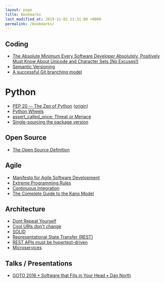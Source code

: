 ```yaml
---
layout: page
title: Bookmarks
last_modified_at: 2019-11-02 11:31:00 +0000
permalink: /bookmarks/
---
```


Coding
------

* [The Absolute Minimum Every Software Developer Absolutely, Positively Must Know About Unicode and Character Sets (No Excuses!)](https://www.joelonsoftware.com/articles/Unicode.html)
* [Semantic Versioning](https://semver.org/)
* [A successful Git branching model](https://nvie.com/posts/a-successful-git-branching-model/)

Python
======

* [PEP 20 -- The Zen of Python](https://www.python.org/dev/peps/pep-0020/) ([origin](https://mail.python.org/pipermail/python-list/1999-June/001951.html))
* [Python Wheels](https://pythonwheels.com/)
* [assert_called_once: Threat or Menace](https://engineeringblog.yelp.com/2015/02/assert_called_once-threat-or-menace.html)
* [Single-sourcing the package version](https://packaging.python.org/guides/single-sourcing-package-version/#single-sourcing-the-version)

Open Source
-----------

* [The Open Source Definition](https://opensource.org/definition)

Agile
-----

* [Manifesto for Agile Software Development](https://agilemanifesto.org/)
* [Extreme Programming Rules](http://www.extremeprogramming.org/rules.html)
* [Continuous Integration](https://martinfowler.com/articles/continuousIntegration.html)
* [The Complete Guide to the Kano Model](https://foldingburritos.com/kano-model/)

Architecture
------------

* [Dont Repeat Yourself](http://c2.com/cgi/wiki?DontRepeatYourself)
* [Cool URIs don't change](https://www.w3.org/Provider/Style/URI.html)
* [SOLID](https://en.wikipedia.org/wiki/SOLID_%28object-oriented_design%29)
* [Representational State Transfer (REST)](https://www.ics.uci.edu/~fielding/pubs/dissertation/rest_arch_style.htm)
* [REST APIs must be hypertext-driven](https://roy.gbiv.com/untangled/2008/rest-apis-must-be-hypertext-driven)
* [Microservices](https://martinfowler.com/articles/microservices.html)

Talks / Presentations
-------------------
* [GOTO 2016 • Software that Fits in Your Head • Dan North](https://www.youtube.com/watch?v=4Y0tOi7QWqM)
